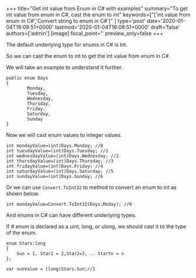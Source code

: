 +++
title="Get int value from Enum in C# with examples"
summary="To get int value from enum in C#, cast the enum to int"
keywords=["['int value from enum in C#','Convert string to enum in C#']"
]
type='post'
date='2020-01-04T18:08:51+0000'
lastmod='2020-01-04T18:08:51+0000'
draft='false'
authors=['admin']
[image]
focal_point=''
preview_only=false
+++

The default underlying type for enums in C# is Int.

So we can cast the enum to int to get the int value from enum in C#.

We will take an example to understand it further.

```
public enum Days
{
        Monday,  
        Tuesday,  
        Wednesday,  
        Thursday,  
        Friday,  
        Saturday,  
        Sunday
}
```

Now we will cast enum values to integer values.

```
int mondayValue=(int)Days.Monday; //0
int tuesdayValue=(int)Days.Tuesday; //1
int wednesdayValue=(int)Days.Wednesday; //2
int thursdayValue=(int)Days.Thursday; //3
int fridayValue=(int)Days.Friday; //4
int saturdayValue=(int)Days.Saturday; //5
int sundayValue=(int)Days.Sunday; //6
```

Or we can use `Convert.ToInt32` to method to convert an enum to int as shown below.

```
int mondayValue=Convert.ToInt32(Days.Moday); //0

```

And enums in C# can have different underlying types. 

If # enum is declared as a uint, long, or ulong, we should cast it to the type of the enum.

```
enum Stars:long 
{
    Sun = 1, Star1 = 2,Star2=3, .. Startn = n
};

var sunValue = (long)Stars.Sun;//1
```